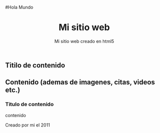 #Hola Mundo
<!DOCTYPE html>
 
<html lang="es">
 
<head>
<title>Titulo de la web</title>
<meta charset="utf-8" />
<link rel="stylesheet" href="estilos.css" />
<link rel="shortcut icon" href="/favicon.ico" />
<link rel="alternate" title="Pozolería RSS" type="application/rss+xml" href="/feed.rss" />
</head>
 
<body>
    <header>
       <h1>Mi sitio web</h1>
       <p>Mi sitio web creado en html5</p>
    </header>
    <section>
       <article>
           <h2>Titilo de contenido<h2>
           <p> Contenido (ademas de imagenes, citas, videos etc.) </p>
       </article>
    </section>
    <aside>
       <h3>Titulo de contenido</h3>
           <p>contenido</p>
    </aside>
    <footer>
        Creado por mi el 2011
    </footer>
</body>
</html>

